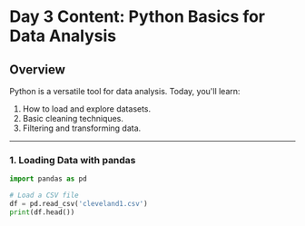 # Day 3 Content: Python Basics for Data Analysis

## Overview
Python is a versatile tool for data analysis. Today, you'll learn:
1. How to load and explore datasets.
2. Basic cleaning techniques.
3. Filtering and transforming data.

---

### 1. Loading Data with pandas
```python
import pandas as pd

# Load a CSV file
df = pd.read_csv('cleveland1.csv')
print(df.head())
